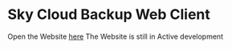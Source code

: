# Sky Cloud Backup Web Client 
 Open the Website [here](https://involts.github.io/Sky-Cloud-Backup)
 The Website is still in Active development 

